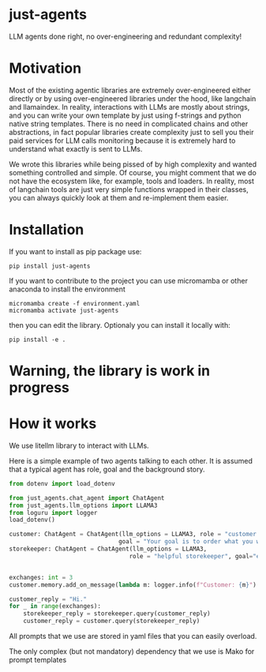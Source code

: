 # just-agents
LLM agents done right, no over-engineering and redundant complexity!

# Motivation

Most of the existing agentic libraries are extremely over-engineered either directly or by using over-engineered libraries under the hood, like langchain and llamaindex.
In reality, interactions with LLMs are mostly about strings, and you can write your own template by just using f-strings and python native string templates. 
There is no need in complicated chains and other abstractions, in fact popular libraries create complexity just to sell you their paid services for LLM calls monitoring because it is extremely hard to understand what exactly is sent to LLMs.

We wrote this libraries while being pissed of by high complexity and wanted something controlled and simple.
Of course, you might comment that we do not have the ecosystem like, for example, tools and loaders. In reality, most of langchain tools are just very simple functions wrapped in their classes, you can always quickly look at them and re-implement them easier.

# Installation

If you want to install as pip package use:
```
pip install just-agents
```

If you want to contribute to the project you can use micromamba or other anaconda to install the environment
```
micromamba create -f environment.yaml
micromamba activate just-agents
```
then you can edit the library. Optionaly you can install it locally with:
```
pip install -e .
```


# Warning, the library is work in progress



# How it works

We use litellm library to interact with LLMs. 

Here is a simple example of two agents talking to each other.
It is assumed that a typical agent has role, goal and the background story.

```python
from dotenv import load_dotenv

from just_agents.chat_agent import ChatAgent
from just_agents.llm_options import LLAMA3
from loguru import logger
load_dotenv()

customer: ChatAgent = ChatAgent(llm_options = LLAMA3, role = "customer at a shop",
                               goal = "Your goal is to order what you want, while speaking concisely and clearly", task="Find the best headphones!")
storekeeper: ChatAgent = ChatAgent(llm_options = LLAMA3,
                                  role = "helpful storekeeper", goal="earn profit by selling what customers need", task="sell to the customer")


exchanges: int = 3
customer.memory.add_on_message(lambda m: logger.info(f"Customer: {m}") if m.role == "user" else logger.info(f"Storekeeper: {m}"))

customer_reply = "Hi."
for _ in range(exchanges):
    storekeeper_reply = storekeeper.query(customer_reply)
    customer_reply = customer.query(storekeeper_reply)

```

All prompts that we use are stored in yaml files that you can easily overload.

The only complex (but not mandatory) dependency that we use is Mako for prompt templates